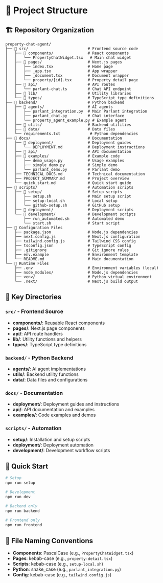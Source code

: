 # 📁 Project Structure

## 🏗️ Repository Organization

```
property-chat-agent/
├── 📁 src/                          # Frontend source code
│   ├── 📁 components/               # React components
│   │   └── PropertyChatWidget.tsx   # Main chat widget
│   ├── 📁 pages/                    # Next.js pages
│   │   ├── index.tsx               # Home page
│   │   ├── _app.tsx                # App wrapper
│   │   ├── _document.tsx           # Document wrapper
│   │   └── property/[id].tsx       # Property detail page
│   ├── 📁 api/                      # API routes
│   │   └── parlant-chat.ts         # Chat API endpoint
│   ├── 📁 lib/                      # Utility libraries
│   └── 📁 types/                    # TypeScript type definitions
├── 📁 backend/                      # Python backend
│   ├── 📁 agents/                   # AI agents
│   │   ├── parlant_integration.py  # Main Parlant integration
│   │   ├── parlant_chat.py         # Chat interface
│   │   └── property_agent_example.py # Example agent
│   ├── 📁 utils/                    # Backend utilities
│   ├── 📁 data/                     # Data files
│   └── requirements.txt             # Python dependencies
├── 📁 docs/                         # Documentation
│   ├── 📁 deployment/               # Deployment guides
│   │   └── DEPLOYMENT.md           # Deployment instructions
│   ├── 📁 api/                      # API documentation
│   ├── 📁 examples/                 # Example code
│   │   ├── demo_usage.py           # Usage examples
│   │   ├── simple_demo.py          # Simple demo
│   │   └── parlant_demo.py         # Parlant demo
│   ├── TECHNICAL_DOCS.md           # Technical documentation
│   ├── PROJECT_SUMMARY.md          # Project overview
│   └── quick_start.md              # Quick start guide
├── 📁 scripts/                      # Automation scripts
│   ├── 📁 setup/                    # Setup scripts
│   │   ├── setup.sh                # Main setup script
│   │   ├── setup-local.sh          # Local setup
│   │   └── github-setup.sh         # GitHub setup
│   ├── 📁 deployment/               # Deployment scripts
│   └── 📁 development/              # Development scripts
│       ├── run_automated.sh        # Automated demo
│       └── start.sh                # Start script
├── 📄 Configuration Files
│   ├── package.json                # Node.js dependencies
│   ├── next.config.js              # Next.js configuration
│   ├── tailwind.config.js          # Tailwind CSS config
│   ├── tsconfig.json               # TypeScript config
│   ├── .gitignore                  # Git ignore rules
│   ├── env.example                 # Environment template
│   └── README.md                   # Main documentation
└── 📄 Runtime Files
    ├── .env                        # Environment variables (local)
    ├── node_modules/               # Node.js dependencies
    ├── venv/                       # Python virtual environment
    └── .next/                      # Next.js build output
```

## 🎯 Key Directories

### `src/` - Frontend Source
- **components/**: Reusable React components
- **pages/**: Next.js page components
- **api/**: API route handlers
- **lib/**: Utility functions and helpers
- **types/**: TypeScript type definitions

### `backend/` - Python Backend
- **agents/**: AI agent implementations
- **utils/**: Backend utility functions
- **data/**: Data files and configurations

### `docs/` - Documentation
- **deployment/**: Deployment guides and instructions
- **api/**: API documentation and examples
- **examples/**: Code examples and demos

### `scripts/` - Automation
- **setup/**: Installation and setup scripts
- **deployment/**: Deployment automation
- **development/**: Development workflow scripts

## 🚀 Quick Start

```bash
# Setup
npm run setup

# Development
npm run dev

# Backend only
npm run backend

# Frontend only
npm run frontend
```

## 📝 File Naming Conventions

- **Components**: PascalCase (e.g., `PropertyChatWidget.tsx`)
- **Pages**: kebab-case (e.g., `property-detail.tsx`)
- **Scripts**: kebab-case (e.g., `setup-local.sh`)
- **Python**: snake_case (e.g., `parlant_integration.py`)
- **Config**: kebab-case (e.g., `tailwind.config.js`)
